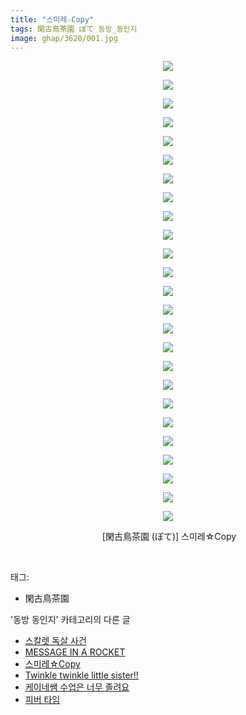 ```yaml
---
title: "스미레☆Copy"
tags: 閑古鳥茶園 ぽて 동방_동인지
image: ghap/3620/001.jpg
---
```

<div class="article">
<p style="text-align: center; clear: none; float: none;"><img src="{{ site.nasurl }}/ghap/3620/001.jpg"/></p>
<p style="text-align: center; clear: none; float: none;"><img src="{{ site.nasurl }}/ghap/3620/002.jpg"/></p>
<p style="text-align: center; clear: none; float: none;"><img src="{{ site.nasurl }}/ghap/3620/003.jpg"/></p>
<p style="text-align: center; clear: none; float: none;"><img src="{{ site.nasurl }}/ghap/3620/004.jpg"/></p>
<p style="text-align: center; clear: none; float: none;"><img src="{{ site.nasurl }}/ghap/3620/005.jpg"/></p>
<p style="text-align: center; clear: none; float: none;"><img src="{{ site.nasurl }}/ghap/3620/006.jpg"/></p>
<p style="text-align: center; clear: none; float: none;"><img src="{{ site.nasurl }}/ghap/3620/007.jpg"/></p>
<p style="text-align: center; clear: none; float: none;"><img src="{{ site.nasurl }}/ghap/3620/008.jpg"/></p>
<p style="text-align: center; clear: none; float: none;"><img src="{{ site.nasurl }}/ghap/3620/009.jpg"/></p>
<p style="text-align: center; clear: none; float: none;"><img src="{{ site.nasurl }}/ghap/3620/010.jpg"/></p>
<p style="text-align: center; clear: none; float: none;"><img src="{{ site.nasurl }}/ghap/3620/011.jpg"/></p>
<p style="text-align: center; clear: none; float: none;"><img src="{{ site.nasurl }}/ghap/3620/012.jpg"/></p>
<p style="text-align: center; clear: none; float: none;"><img src="{{ site.nasurl }}/ghap/3620/013.jpg"/></p>
<p style="text-align: center; clear: none; float: none;"><img src="{{ site.nasurl }}/ghap/3620/014.jpg"/></p>
<p style="text-align: center; clear: none; float: none;"><img src="{{ site.nasurl }}/ghap/3620/015.jpg"/></p>
<p style="text-align: center; clear: none; float: none;"><img src="{{ site.nasurl }}/ghap/3620/016.jpg"/></p>
<p style="text-align: center; clear: none; float: none;"><img src="{{ site.nasurl }}/ghap/3620/017.jpg"/></p>
<p style="text-align: center; clear: none; float: none;"><img src="{{ site.nasurl }}/ghap/3620/018.jpg"/></p>
<p style="text-align: center; clear: none; float: none;"><img src="{{ site.nasurl }}/ghap/3620/019.jpg"/></p>
<p style="text-align: center; clear: none; float: none;"><img src="{{ site.nasurl }}/ghap/3620/020.jpg"/></p>
<p style="text-align: center; clear: none; float: none;"><img src="{{ site.nasurl }}/ghap/3620/021.jpg"/></p>
<p style="text-align: center; clear: none; float: none;"><img src="{{ site.nasurl }}/ghap/3620/022.jpg"/></p>
<p style="text-align: center; clear: none; float: none;"><img src="{{ site.nasurl }}/ghap/3620/023.jpg"/></p>
<p style="text-align: center; clear: none; float: none;"><img src="{{ site.nasurl }}/ghap/3620/024.jpg"/></p>
<p style="text-align: center; clear: none; float: none;"><img src="{{ site.nasurl }}/ghap/3620/025.jpg"/></p>
<p style="text-align: center; clear: none; float: none;"> [閑古鳥茶園 (ぽて)] 스미레☆Copy</p>
<p><br/></p>
</div><div class="tagTrail">
<p>태그: </p>
<ul>
<li>閑古鳥茶園</li>
</ul>
</div><div class="another">
<p>'동방 동인지' 카테고리의 다른 글</p>
<ul>
<li><a href="/2017-08-10-ghap_3627">스칼렛 독살 사건</a></li>
<li><a href="/2017-08-04-ghap_3621">MESSAGE IN A ROCKET</a></li>
<li><a href="/2017-08-04-ghap_3620">스미레☆Copy</a></li>
<li><a href="/2017-08-04-ghap_3619">Twinkle twinkle little sister!!</a></li>
<li><a href="/2017-08-04-ghap_3618">케이네쌤 수업은 너무 졸려요</a></li>
<li><a href="/2017-08-04-ghap_3617">피버 타임</a></li>
</ul>
</div><div class="cb_module cb_fluid">
<div class="cb_wrt cb_profile">
</div><!-- commentList close -->
</div>